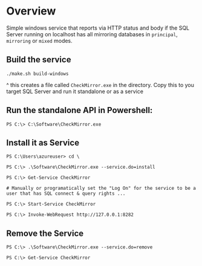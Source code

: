# Overview

Simple windows service that reports via HTTP status and body if the SQL Server running on localhost has all mirroring databases in `principal`, `mirroring` or `mixed` modes. 

## Build the service

```
./make.sh build-windows
```
^ this creates a file called `CheckMirror.exe` in the directory. Copy this to you target SQL Server and run it standalone or as a service

## Run the standalone API in Powershell:
```
PS C:\> C:\Software\CheckMirror.exe 
```

## Install it as Service

```
PS C:\Users\azureuser> cd \

PS C:\> .\Software\CheckMirror.exe --service.do=install

PS C:\> Get-Service CheckMirror

# Manually or programatically set the "Log On" for the service to be a user that has SQL connect & query rights ... 

PS C:\> Start-Service CheckMirror

PS C:\> Invoke-WebRequest http://127.0.0.1:8282
```

## Remove the Service
```
PS C:\> .\Software\CheckMirror.exe --service.do=remove

PS C:\> Get-Service CheckMirror
```

